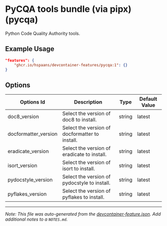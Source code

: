 
# PyCQA tools bundle (via pipx) (pycqa)

Python Code Quality Authority tools.

## Example Usage

```json
"features": {
    "ghcr.io/hspaans/devcontainer-features/pycqa:1": {}
}
```

## Options

| Options Id | Description | Type | Default Value |
|-----|-----|-----|-----|
| doc8_version | Select the version of doc8 to install. | string | latest |
| docformatter_version | Select the version of docformatter to install. | string | latest |
| eradicate_version | Select the version of eradicate to install. | string | latest |
| isort_version | Select the version of isort to install. | string | latest |
| pydocstyle_version | Select the version of pydocstyle to install. | string | latest |
| pyflakes_version | Select the version of pyflakes to install. | string | latest |



---

_Note: This file was auto-generated from the [devcontainer-feature.json](https://github.com/hspaans/devcontainer-features/blob/main/src/pycqa/devcontainer-feature.json).  Add additional notes to a `NOTES.md`._
